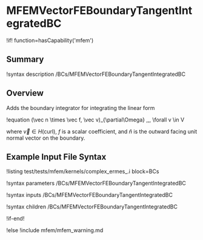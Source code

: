 # MFEMVectorFEBoundaryTangentIntegratedBC

!if! function=hasCapability('mfem')

## Summary

!syntax description /BCs/MFEMVectorFEBoundaryTangentIntegratedBC

## Overview

Adds the boundary integrator for integrating the linear form

!equation
(\vec n \times \vec f, \vec v)_{\partial\Omega} \,\,\, \forall v \in V

where $\vec v \in H(\mathrm{curl})$, $f$ is a scalar coefficient, and $\hat n$ is the
outward facing unit normal vector on the boundary.

## Example Input File Syntax

!listing test/tests/mfem/kernels/complex_ermes_.i block=BCs

!syntax parameters /BCs/MFEMVectorFEBoundaryTangentIntegratedBC

!syntax inputs /BCs/MFEMVectorFEBoundaryTangentIntegratedBC

!syntax children /BCs/MFEMVectorFEBoundaryTangentIntegratedBC

!if-end!

!else
!include mfem/mfem_warning.md
